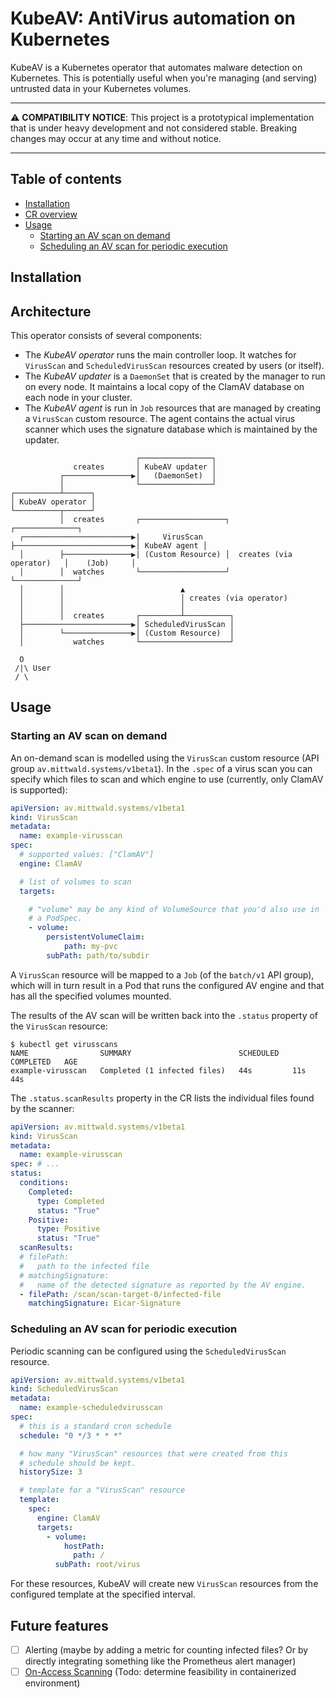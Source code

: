 
# KubeAV: AntiVirus automation on Kubernetes

KubeAV is a Kubernetes operator that automates malware detection on Kubernetes. This is potentially useful when you're managing (and serving) untrusted data in your Kubernetes volumes.

<hr>

:warning: **COMPATIBILITY NOTICE**: This project is a prototypical implementation that is under heavy development and not considered stable. Breaking changes may occur at any time and without notice.

<hr>

## Table of contents

<!-- START doctoc generated TOC please keep comment here to allow auto update -->
<!-- DON'T EDIT THIS SECTION, INSTEAD RE-RUN doctoc TO UPDATE -->


- [Installation](#installation)
- [CR overview](#cr-overview)
- [Usage](#usage)
  - [Starting an AV scan on demand](#starting-an-av-scan-on-demand)
  - [Scheduling an AV scan for periodic execution](#scheduling-an-av-scan-for-periodic-execution)

<!-- END doctoc generated TOC please keep comment here to allow auto update -->

## Installation

## Architecture

This operator consists of several components:

- The _KubeAV operator_ runs the main controller loop. It watches for `VirusScan` and `ScheduledVirusScan` resources created by users (or itself).
- The _KubeAV updater_ is a `DaemonSet` that is created by the manager to run on every node. It maintains a local copy of the ClamAV database on each node in your cluster.
- The _KubeAV agent_ is run in `Job` resources that are managed by creating a `VirusScan` custom resource. The agent contains the actual virus scanner which uses the signature database which is maintained by the updater.

```
                            ┌────────────────┐
              creates       │ KubeAV updater │
           ┌───────────────▶│   (DaemonSet)  │
           │                └────────────────┘
┌──────────┴──────┐
│ KubeAV operator │
└──────────┬──────┘
           │  creates       ┌───────────────────┐                           ┌──────────────┐
  ┌────────────────────────▶|     VirusScan     ├──────────────────────────▶│ KubeAV agent │
  │        ├───────────────▶| (Custom Resource) │  creates (via operator)   │    (Job)     │
  │        │  watches       └───────────────────┘                           └──────────────┘
  │        │                          ▲
  │        │                          │ creates (via operator)
  │        │                          │
  │        │  creates       ┌─────────┴──────────┐
  ├────────────────────────▶│ ScheduledVirusScan │
  │        └───────────────▶│ (Custom Resource)  │
  │           watches       └────────────────────┘

  O
 /|\ User
 / \
```

## Usage

### Starting an AV scan on demand

An on-demand scan is modelled using the `VirusScan` custom resource (API group `av.mittwald.systems/v1beta1`). In the `.spec` of a virus scan you can specify which files to scan and which engine to use (currently, only ClamAV is supported):

```yaml
apiVersion: av.mittwald.systems/v1beta1
kind: VirusScan
metadata:
  name: example-virusscan
spec:
  # supported values: ["ClamAV"]
  engine: ClamAV

  # list of volumes to scan
  targets:

    # "volume" may be any kind of VolumeSource that you'd also use in
    # a PodSpec.
    - volume:
        persistentVolumeClaim:
            path: my-pvc
        subPath: path/to/subdir
```

A `VirusScan` resource will be mapped to a `Job` (of the `batch/v1` API group), which will in turn result in a Pod that runs the configured AV engine and that has all the specified volumes mounted.

The results of the AV scan will be written back into the `.status` property of the `VirusScan` resource:

```console
$ kubectl get virusscans
NAME                SUMMARY                        SCHEDULED   COMPLETED   AGE
example-virusscan   Completed (1 infected files)   44s         11s         44s
```

The `.status.scanResults` property in the CR lists the individual files found by the scanner:

```yaml
apiVersion: av.mittwald.systems/v1beta1
kind: VirusScan
metadata:
  name: example-virusscan
spec: # ...
status:
  conditions:
    Completed:
      type: Completed
      status: "True"
    Positive:
      type: Positive
      status: "True"
  scanResults:
  # filePath:
  #   path to the infected file
  # matchingSignature:
  #   name of the detected signature as reported by the AV engine.
  - filePath: /scan/scan-target-0/infected-file
    matchingSignature: Eicar-Signature
```

### Scheduling an AV scan for periodic execution

Periodic scanning can be configured using the `ScheduledVirusScan` resource.

```yaml
apiVersion: av.mittwald.systems/v1beta1
kind: ScheduledVirusScan
metadata:
  name: example-scheduledvirusscan
spec:
  # this is a standard cron schedule
  schedule: "0 */3 * * *"

  # how many "VirusScan" resources that were created from this
  # schedule should be kept.
  historySize: 3

  # template for a "VirusScan" resource
  template:
    spec:
      engine: ClamAV
      targets:
        - volume:
            hostPath:
              path: /
          subPath: root/virus
```

For these resources, KubeAV will create new `VirusScan` resources from the configured template at the specified interval.

## Future features

- [ ] Alerting (maybe by adding a metric for counting infected files? Or by directly integrating something like the Prometheus alert manager)
- [ ] [On-Access Scanning](https://www.clamav.net/documents/on-access-scanning) (Todo: determine feasibility in containerized environment)